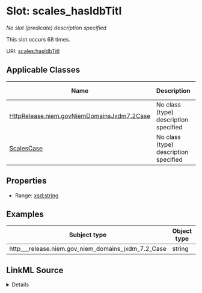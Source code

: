 

# Slot: scales_hasIdbTitl


_No slot (predicate) description specified_






This slot occurs 68 times.


URI: [scales:hasIdbTitl](http://schemas.scales-okn.org/rdf/scales#hasIdbTitl)



<!-- no inheritance hierarchy -->





## Applicable Classes

| Name | Description | Modifies Slot |
| --- | --- | --- |
| [HttpRelease.niem.govNiemDomainsJxdm7.2Case](../classes/HttpRelease.niem.govNiemDomainsJxdm7.2Case.md) | No class (type) description specified |  yes  |
| [ScalesCase](../classes/ScalesCase.md) | No class (type) description specified |  no  |







## Properties

* Range: [xsd:string](http://www.w3.org/2001/XMLSchema#string)






## Examples

| Subject type | Object type | Example subject | Example object | Occurrences |
| --- | --- | --- | --- | --- |
| http___release.niem.gov_niem_domains_jxdm_7.2_Case | string | scales:CivilCase | *4 | 68 |




## LinkML Source

<details>

```yaml
name: scales_hasIdbTitl
annotations:
  count:
    tag: count
    value: 68
description: No slot (predicate) description specified
examples:
- object:
    example_object: '*4'
    example_object_type: string
    example_predicate: scales:hasIdbTitl
    example_subject: scales:CivilCase
    example_subject_type: http___release.niem.gov_niem_domains_jxdm_7.2_Case
from_schema: scales-kg
rank: 1000
slot_uri: scales:hasIdbTitl
alias: scales_hasIdbTitl
domain_of:
- http___release.niem.gov_niem_domains_jxdm_7.2_Case
- scales_Case
range: string

```
</details>